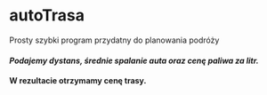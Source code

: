 # autoTrasa
Prosty szybki program przydatny do planowania podróży 
#### _Podajemy dystans, średnie spalanie auta oraz cenę paliwa za litr._
#### W rezultacie otrzymamy cenę trasy.
